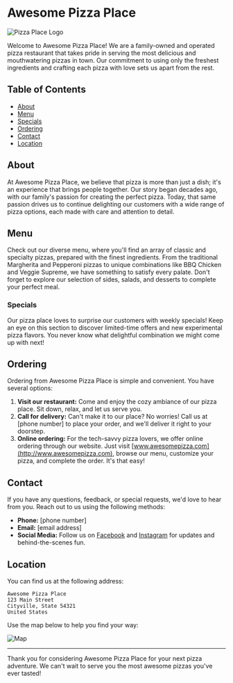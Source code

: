 # Awesome Pizza Place

![Pizza Place Logo](link_to_logo_image.png)

Welcome to Awesome Pizza Place! We are a family-owned and operated pizza restaurant that takes pride in serving the most delicious and mouthwatering pizzas in town. Our commitment to using only the freshest ingredients and crafting each pizza with love sets us apart from the rest.

## Table of Contents
- [About](#about)
- [Menu](#menu)
- [Specials](#specials)
- [Ordering](#ordering)
- [Contact](#contact)
- [Location](#location)

## About

At Awesome Pizza Place, we believe that pizza is more than just a dish; it's an experience that brings people together. Our story began decades ago, with our family's passion for creating the perfect pizza. Today, that same passion drives us to continue delighting our customers with a wide range of pizza options, each made with care and attention to detail.

## Menu

Check out our diverse menu, where you'll find an array of classic and specialty pizzas, prepared with the finest ingredients. From the traditional Margherita and Pepperoni pizzas to unique combinations like BBQ Chicken and Veggie Supreme, we have something to satisfy every palate. Don't forget to explore our selection of sides, salads, and desserts to complete your perfect meal.

### Specials

Our pizza place loves to surprise our customers with weekly specials! Keep an eye on this section to discover limited-time offers and new experimental pizza flavors. You never know what delightful combination we might come up with next!

## Ordering

Ordering from Awesome Pizza Place is simple and convenient. You have several options:

1. **Visit our restaurant:** Come and enjoy the cozy ambiance of our pizza place. Sit down, relax, and let us serve you.
2. **Call for delivery:** Can't make it to our place? No worries! Call us at [phone number] to place your order, and we'll deliver it right to your doorstep.
3. **Online ordering:** For the tech-savvy pizza lovers, we offer online ordering through our website. Just visit [www.awesomepizza.com](http://www.awesomepizza.com), browse our menu, customize your pizza, and complete the order. It's that easy!

## Contact

If you have any questions, feedback, or special requests, we'd love to hear from you. Reach out to us using the following methods:

- **Phone:** [phone number]
- **Email:** [email address]
- **Social Media:** Follow us on [Facebook](http://www.facebook.com/awesomepizza) and [Instagram](http://www.instagram.com/awesomepizza) for updates and behind-the-scenes fun.

## Location

You can find us at the following address:

```
Awesome Pizza Place
123 Main Street
Cityville, State 54321
United States
```

Use the map below to help you find your way:

![Map](link_to_map_image.png)

---

Thank you for considering Awesome Pizza Place for your next pizza adventure. We can't wait to serve you the most awesome pizzas you've ever tasted!